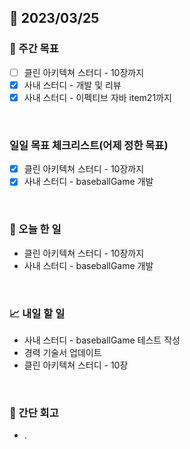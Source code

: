 ## 📅 2023/03/25


### 👏 주간 목표

- [ ] 클린 아키텍쳐 스터디 - 10장까지
- [x] 사내 스터디 - 개발 및 리뷰
- [x] 사내 스터디 - 이펙티브 자바 item21까지

<br/>

### 일일 목표 체크리스트(어제 정한 목표)

- [x] 클린 아키텍쳐 스터디 - 10장까지
- [x] 사내 스터디 - baseballGame 개발

<br/>

### 💯 오늘 한 일

- 클린 아키텍쳐 스터디 - 10장까지
- 사내 스터디 - baseballGame 개발

<br/>

### 📈 내일 할 일

- 사내 스터디 - baseballGame 테스트 작성
- 경력 기술서 업데이트
- 클린 아키텍쳐 스터디 - 10장
  
<br/>

### 🤔 간단 회고

- .
 
